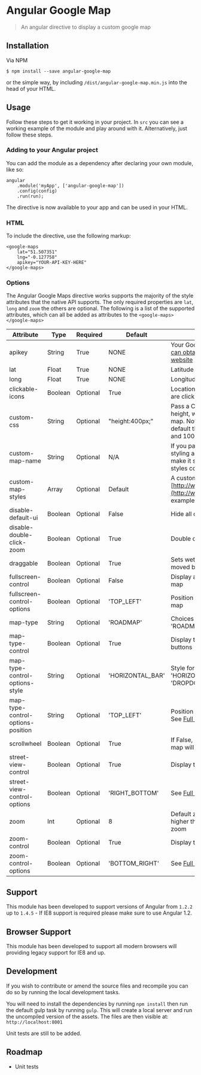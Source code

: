 # Angular Google Map
> An angular directive to display a custom google map

## Installation

Via NPM

```
$ npm install --save angular-google-map
```

or the simple way, by including ``/dist/angular-google-map.min.js`` into the head of your HTML.


## Usage
Follow these steps to get it working in your project. In ```src``` you can see a working example of the module and play around with it. Alternatively, just follow these steps.


### Adding to your Angular project
You can add the module as a dependency after declaring your own module, like so:
```
angular
    .module('myApp', ['angular-google-map'])
    .config(config)
    .run(run);
```
The directive is now available to your app and can be used in your HTML.

### HTML
To include the directive, use the following markup:
```
<google-maps
    lat="51.507351"
    lng="-0.127758"
    apikey="YOUR-API-KEY-HERE"
</google-maps>
```

### Options
The Angular Google Maps directive works supports the majority of the style attributes that the native API supports. The only required properties are ```lat```, ```long``` and ```zoom``` the others are optional. The following is a list of the supported attributes, which can all be added as attributes to the ```<google-maps></google-maps>```

Attribute | Type | Required | Default | Description
--- | --- | --- | --- | ---
apikey | String | True| NONE| Your Google maps API Key. [You can obtain one easily from the website](https://developers.google.com/maps/documentation/javascript/get-api-name)
lat| Float | True | NONE | Latitude position for map
long| Float | True | NONE | Longitude position for map
clickable-icons| Boolean | Optional | True | Locations with more information are clickable
custom-css| String | Optional | "height:400px;" | Pass a CSS class to control the height, width and position of the map. Not setting a class will default the map to 400px high and 100% wide.
custom-map-name| String | Optional | N/A | If you pass in a custom map styling array, you can name it and make it selectable from from map styles control
custom-map-styles| Array | Optional | Default | A custom map skin, see [http://www.snazzymaps.com](http://www.snazzymaps.com) for examples
disable-default-ui| Boolean | Optional | False  |  Hide all controllable UI elements
disable-double-click-zoom| Boolean | Optional | True | Double clicking zooms in closer
draggable| Boolean | Optional | True | Sets wether the map can be moved by user dragging action
fullscreen-control| Boolean | Optional | False | Display a control to fullscreen the map
fullscreen-control-options| Boolean | Optional | 'TOP_LEFT' | Position controls for the fullscreen map
map-type| String | Optional | 'ROADMAP' | Choices are: 'ROADMAP','SATELLITE','HYBRID'
map-type-control| Boolean | Optional | True | Display the Map Type options buttons
map-type-control-options-style| String | Optional | 'HORIZONTAL_BAR' | Style for the buttons. Choices are: 'HORIZONTAL_BAR' or 'DROPDOWN_MENU'
map-type-control-options-position| String | Optional | 'TOP_LEFT' | Position of the buttons. Choices. See [Full API for details](https://developers.google.com/maps/documentation/javascript/controls#ControlPositioning)
scrollwheel| Boolean | Optional | True | If False, use scrolling within the map will not effect zoom level.
street-view-control| Boolean | Optional | True |  Display the Street View option
street-view-control-options| Boolean | Optional | 'RIGHT_BOTTOM' | See [Full API for details](https://developers.google.com/maps/documentation/javascript/controls#ControlPositioning)
zoom| Int | Optional | 8 | Default zoom level for map, the higher the number the closer the zoom
zoom-control| Boolean | Optional | True | Display the zoom control
zoom-control-options| Boolean | Optional | 'BOTTOM_RIGHT' | See [Full API for details](https://developers.google.com/maps/documentation/javascript/controls#ControlPositioning)

## Support

This module has been developed to support versions of Angular from ``1.2.2`` up to ``1.4.5`` - If IE8 support is required please make sure to use Angular 1.2.

## Browser Support
This module has been developed to support all modern browsers will providing legacy support for IE8 and up.

## Development
If you wish to contribute or amend the source files and recompile you can do so by running the local development tasks.

You will need to install the dependencies by running ``npm install`` then run the default gulp task by running ``gulp``. This will create a local server and run the uncompiled version of the assets. The files are then visible at: ``http://localhost:8001``

Unit tests are still to be added.

## Roadmap

* Unit tests
